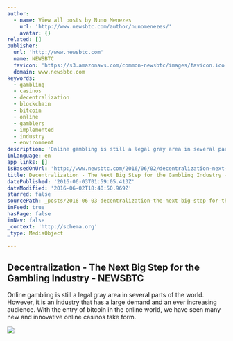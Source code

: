 ```yaml
---
author:
  - name: View all posts by Nuno Menezes
    url: 'http://www.newsbtc.com/author/nunomenezes/'
    avatar: {}
related: []
publisher:
  url: 'http://www.newsbtc.com'
  name: NEWSBTC
  favicon: 'https://s3.amazonaws.com/common-newsbtc/images/favicon.ico'
  domain: www.newsbtc.com
keywords:
  - gambling
  - casinos
  - decentralization
  - blockchain
  - bitcoin
  - online
  - gamblers
  - implemented
  - industry
  - environment
description: 'Online gambling is still a legal gray area in several parts of the world. However, it is an industry that has a large demand and an ever increasing audience. With the entry of bitcoin in the online world, we have seen many new and innovative online casinos take form.'
inLanguage: en
app_links: []
isBasedOnUrl: 'http://www.newsbtc.com/2016/06/02/decentralization-next-big-step-gambling-industry/'
title: Decentralization - The Next Big Step for the Gambling Industry - NEWSBTC
datePublished: '2016-06-03T01:59:05.413Z'
dateModified: '2016-06-02T18:40:50.969Z'
starred: false
sourcePath: _posts/2016-06-03-decentralization-the-next-big-step-for-the-gambling-indust.md
inFeed: true
hasPage: false
inNav: false
_context: 'http://schema.org'
_type: MediaObject

---
```

<article style=""><h1>Decentralization - The Next Big Step for the Gambling Industry - NEWSBTC</h1><p>Online gambling is still a legal gray area in several parts of the world. However, it is an industry that has a large demand and an ever increasing audience. With the entry of bitcoin in the online world, we have seen many new and innovative online casinos take form.</p><img src="http://s3.amazonaws.com/main-newsbtc-images/2016/06/02155109/Decentralization.png" /></article>